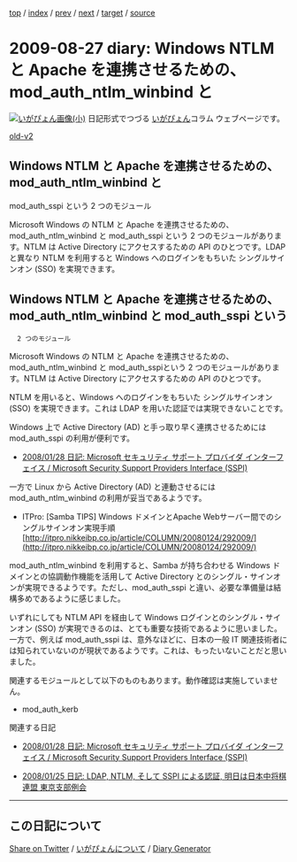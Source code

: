 [top](https://igapyon.github.io/diary/) 
 / [index](https://igapyon.github.io/diary/2009/index.html) 
 / [prev](https://igapyon.github.io/diary/2009/ig090815.html) 
 / [next](https://igapyon.github.io/diary/2009/ig090901.html) 
 / [target](https://igapyon.github.io/diary/2009/ig090827.html) 
 / [source](https://github.com/igapyon/diary/blob/gh-pages/2009/ig090827.html.src.md) 

2009-08-27 diary: Windows NTLM と Apache を連携させるための、mod_auth_ntlm_winbind と
=====================================================================================================
[![いがぴょん画像(小)](https://igapyon.github.io/diary/images/iga200306s.jpg "いがぴょん")](https://igapyon.github.io/diary/memo/memoigapyon.html) 日記形式でつづる [いがぴょん](https://igapyon.github.io/diary/memo/memoigapyon.html)コラム ウェブページです。

[old-v2](ig090827-orig.html)

## Windows NTLM と Apache を連携させるための、mod_auth_ntlm_winbind と
mod_auth_sspi という 2 つのモジュール

Microsoft Windows の NTLM と Apache を連携させるための、mod_auth_ntlm_winbind と mod_auth_sspi という 2 つのモジュールがあります。NTLM は Active Directory にアクセスするための API のひとつです。LDAP と異なり NTLM を利用すると Windows へのログインをもちいた シングルサインオン (SSO) を実現できます。


## Windows NTLM と Apache を連携させるための、mod_auth_ntlm_winbind と mod_auth_sspi という
      2 つのモジュール

Microsoft Windows の NTLM と Apache を連携させるための、mod_auth_ntlm_winbind と mod_auth_sspiという 2 つのモジュールがあります。NTLM は Active Directory にアクセスするための API のひとつです。

NTLM を用いると、Windows へのログインをもちいた シングルサインオン (SSO) を実現できます。これは LDAP を用いた認証では実現できないことです。

Windows 上で Active Directory (AD) と手っ取り早く連携させるためには mod_auth_sspi の利用が便利です。

* [2008/01/28 日記: Microsoft セキュリティ サポート プロバイダ インターフェイス / Microsoft Security
  Support Providers Interface (SSPI)](../2008/ig080128.html)

一方で Linux から Active Directory (AD) と連動させるには mod_auth_ntlm_winbind の利用が妥当であるようです。

* ITPro: [Samba TIPS] Windows ドメインとApache Webサーバー間でのシングルサインオン実現手順
  [http://itpro.nikkeibp.co.jp/article/COLUMN/20080124/292009/](http://itpro.nikkeibp.co.jp/article/COLUMN/20080124/292009/)

mod_auth_ntlm_winbind を利用すると、Samba が持ち合わせる Windows ドメインとの協調動作機能を活用して Active
Directory とのシングル・サインオンが実現できるようです。ただし、mod_auth_sspi と違い、必要な準備量は結構多めであるように感じました。

いずれにしても NTLM API を経由して Windows ログインとのシングル・サインオン (SSO) が実現できるのは、とても重要な技術であるように思いました。一方で、例えば mod_auth_sspi は、意外なほどに、日本の一般 IT 関連技術者には知られていないのが現状であるようです。これは、もったいないことだと思いました。

関連するモジュールとして以下のものもあります。動作確認は実施していません。

* mod_auth_kerb

関連する日記

* [2008/01/28 日記: Microsoft セキュリティ サポート プロバイダ インターフェイス / Microsoft Security
  Support Providers Interface (SSPI)](../2008/ig080128.html)
  
* [2008/01/25 日記: LDAP, NTLM, そして SSPI による認証, 明日は日本中将棋連盟 東京支部例会](../2008/ig080125.html)

----------------------------------------------------------------------------------------------------

## この日記について

[Share on Twitter](https://twitter.com/intent/tweet?hashtags=igapyon%2Cdiary%2C%E3%81%84%E3%81%8C%E3%81%B4%E3%82%87%E3%82%93&text=Windows+NTLM+%E3%81%A8+Apache+%E3%82%92%E9%80%A3%E6%90%BA%E3%81%95%E3%81%9B%E3%82%8B%E3%81%9F%E3%82%81%E3%81%AE%E3%80%81mod_auth_ntlm_winbind+%E3%81%A8&url=https%3A%2F%2Figapyon.github.io%2Fdiary%2F2009%2Fig090827.html) / [いがぴょんについて](https://igapyon.github.io/diary/memo/memoigapyon.html) / [Diary Generator](https://github.com/igapyon/igapyonv3)
